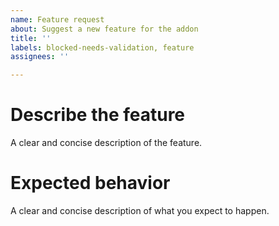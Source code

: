 ```yaml
---
name: Feature request
about: Suggest a new feature for the addon
title: ''
labels: blocked-needs-validation, feature
assignees: ''

---
```


# Describe the feature

A clear and concise description of the feature.

# Expected behavior
A clear and concise description of what you expect to happen.